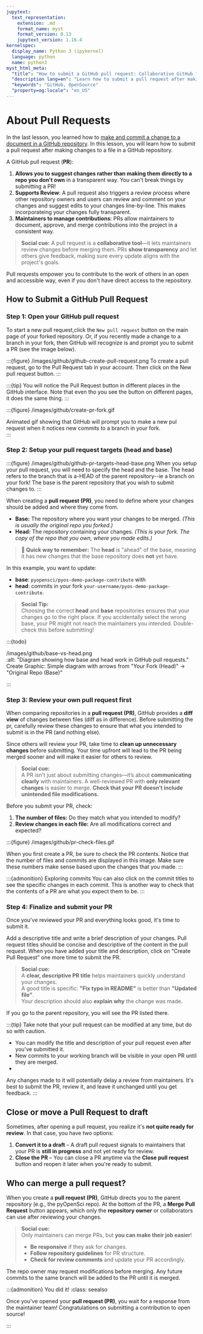 ```yaml
---
jupytext:
  text_representation:
    extension: .md
    format_name: myst
    format_version: 0.13
    jupytext_version: 1.16.4
kernelspec:
  display_name: Python 3 (ipykernel)
  language: python
  name: python3
myst_html_meta:
  "title": "How to submit a GitHub pull request: Collaborative GitHub for beginners"
  "description lang=en": "Learn how to submit a pull request after making changes to a file in a GitHub repository"
  "keywords": "GitHub, OpenSource"
  "property=og:locale": "en_US"
---
```


# About Pull Requests

In the last lesson, you learned how to [make and commit a change to a document in a GitHub repository](edit-commit-files).
In this lesson, you will learn how to submit a pull request after making changes to a file in a GitHub repository.  

A GitHub pull request (**PR**):

1. **Allows you to suggest changes rather than making them directly to a repo you don't own** in a transparent way. You can't break things by submitting a PR!
1. **Supports Review**: A pull request also triggers a review process where other repository owners and users can review and comment on your changes and suggest edits to your changes line-by-line. This makes incorporateing your changes fully transparent.
1. **Maintainers to manage contributions**: PRs allow maintainers to document, approve, and merge contributions into the project in a consistent way.

> **<i class="fa-solid fa-handshake-angle" style="color: #81c0aa;"></i> Social cue:** 
> A pull request is a **collaborative tool**—it lets maintainers review changes 
> before merging them. PRs **show transparency** and let others give feedback, 
> making sure every update aligns with the project's goals.   

Pull requests empower you to contribute to the work of others in an open and accessible way, even if you don't have direct access to the repository.

## How to Submit a GitHub Pull Request

### Step 1: Open your GitHub pull request

To start a new pull request,click the <kbd>`New pull request`</kbd> button on the main page of your forked repository. Or, if you recently made a change to a branch in your fork, then GitHub will recognize is and prompt you to submit a PR (see the image below).

:::{figure} /images/github/github-create-pull-request.png
To create a pull request, go to the Pull Request tab in your account. Then click on the New pull request button.
:::

:::{tip}
You will notice the Pull Request button in different places in the GitHub interface. Note that even tho you see the button on different pages, it does the same thing.
:::

:::{figure} /images/github/create-pr-fork.gif

Animated gif showing that GitHub will prompt you to make a new pul request when it notices new commits to a branch in your fork.  
:::

### Step 2: Setup your pull request targets (head and base)

:::{figure} /images/github/github-pr-targets-head-base.png
When you setup your pull request, you will need to specify the head and the base. The head refers to the branch that is a-HEAD of the parent repository--ie a branch on your fork! The base is the parent repository that you wish to submit changes to.
:::

When creating a **pull request (PR)**, you need to define where your changes should be added and where they come from. 

- **<i class="fa-solid fa-database" style="color: #81c0aa;"></i> Base:** The repository where you want your changes to be merged. *(This is usually the original repo you forked.)*  
- **<i class="fa-solid fa-code-branch" style="color: #81c0aa;"></i> Head:** The repository containing your changes. *(This is your fork. The copy of the repo that you own, where you made edits.)*  


> **🔹 Quick way to remember:** The **head** is "ahead" of the base, meaning it has new changes that the base repository does **not** yet have.

In this example, you want to update:

* **base**: `pyopensci/pyos-demo-package-contribute` with
* **head**: commits in your fork `your-username/pyos-demo-package-contribute`.


> **<i class="fa-solid fa-code-branch" style="color: #81c0aa;"></i> Social Tip:**  
> Choosing the correct **head** and **base** repositories ensures that your changes 
> go to the right place. If you accidentally select the wrong base, your PR might not 
> reach the maintainers you intended. Double-check this before submitting!  


:::{todo}
 
/images/github/base-vs-head.png  
:alt: "Diagram showing how base and head work in GitHub pull requests."  
Create Graphic: Simple diagram with arrows from "Your Fork (Head)" → "Original Repo (Base)"  

:::

### Step 3: Review your own pull request first

When comparing repositories in a **pull request (PR)**, GitHub provides a **diff view** of changes between files (diff as in difference). Before submitting the pr, carefully review these changes to ensure that what you intended to submit is in the PR (and nothing else).

Since others will review your PR, take time to **clean up unnecessary changes** before submitting. Your time upfront will lead to the PR being merged sooner and will make it easier for others to review.  

> **<i class="fa-solid fa-magnifying-glass" style="color: #81c0aa;"></i> Social cue:**  
> A PR isn't just about submitting changes—it’s about **communicating clearly** with 
> maintainers. A well-reviewed PR with **only relevant changes** is easier to merge. 
> **Check that your PR doesn’t include unintended file modifications.**  

Before you submit your PR, check:

1. **The number of files:** Do they match what you intended to modify?
2. **Review changes in each file:** Are all modifications correct and expected?

:::{figure} /images/github/pr-check-files.gif

When you first create a PR, be sure to check the PR contents. Notice that the number of files and commits are displayed in this image. Make sure these numbers make sense based upon the changes that you made.
:::

:::{admonition} <i class="fa fa-star"></i> Exploring commits
You can also click on the commit titles to see the specific changes in each commit. This is another way to check that the contents of a PR are what you expect them to be.
:::

### Step 4: Finalize and submit your PR

Once you've reviewed your PR and everything looks good, it's time to submit it.

Add a descriptive title and write a brief description of your changes. Pull request titles should be concise and descriptive of the content in the pull request. When you have added your
title and description, click on “Create Pull Request” one more time to submit the PR.

> **<i class="fa-solid fa-pen-to-square" style="color: #81c0aa;"></i> Social cue:**  
> A **clear, descriptive PR title** helps maintainers quickly understand your changes.  
> A good title is specific: **"Fix typo in README"** is better than **"Updated file"**.  
> Your description should also **explain why** the change was made.   

If you go to the parent repository, you will see the PR listed there.

:::{tip}
Take note that your pull request can be modified at any time, but do so with caution. 

* You can modify the title and description of your pull request even after you've submitted it.
* New commits to your working branch will be visible in your open PR until they are merged.
* 
Any changes made to it will potentially delay a review from maintainers. It's best to submit the PR, review it, and leave it unchanged until you get feedback. 
:::


## Close or move a Pull Request to draft

Sometimes, after opening a pull request, you realize it's **not quite ready for review**. In that case, you have two options:  

1. **<i class="fa-solid fa-file-pen" style="color: #81c0aa;"></i> Convert it to a draft** – A draft pull request signals to maintainers that your PR is **still in progress** and not yet ready for review.  
2. **<i class="fa-solid fa-xmark" style="color: #81c0aa;"></i> Close the PR** – You can close a PR anytime via the **Close pull request** button and reopen it later when you're ready to submit.  

## Who can merge a pull request?

When you create a **pull request (PR)**, GitHub directs you to the parent repository (e.g., the pyOpenSci repo). At the bottom of the PR, a **Merge Pull Request** button appears, which only the **repository owner** or collaborators can use after reviewing your changes.

> **<i class="fa-solid fa-user-shield" style="color: #81c0aa;"></i> Social cue:**  
> Only maintainers can merge PRs, but **you can make their job easier**!  
> - **Be responsive** if they ask for changes.  
> - **Follow repository guidelines** for PR structure.  
> - **Check for review comments** and update your PR accordingly.   

The repo owner may request modifications before merging. Any future commits to the same branch will be added to the PR until it is merged.




:::{admonition} You did it! 
:class: seealso  

Once you've opened your **pull request (PR)**, you wait for a response from the maintainer team! Congratulations on submitting a contribution to open source! 

:::

